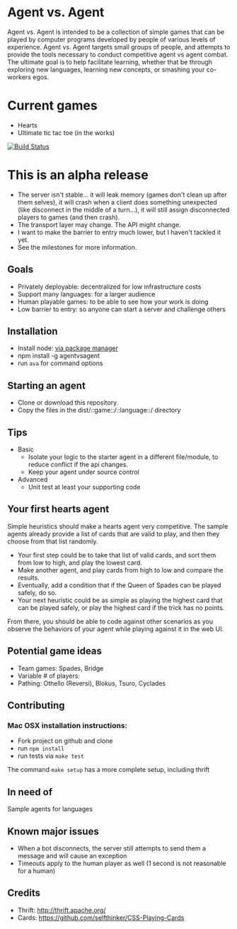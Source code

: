 # Agent vs. Agent

Agent vs. Agent is intended to be a collection of simple games that can be played by computer programs developed by people of various levels of experience. Agent vs. Agent targets small groups of people, and attempts to provide the tools necessary to conduct competitive agent vs agent combat. The ultimate goal is to help facilitate learning, whether that be through exploring new languages, learning new concepts, or smashing your co-workers egos.

# Current games

* Hearts
* Ultimate tic tac toe (in the works)

[![Build Status](https://travis-ci.org/phillc/agentvsagent.png)](https://travis-ci.org/phillc/agentvsagent)

# This is an alpha release

* The server isn't stable... it will leak memory (games don't clean up after them selves), it will crash when a client does something unexpected (like disconnect in the middle of a turn...), it will still assign disconnected players to games (and then crash).
* The transport layer may change. The API might change.
* I want to make the barrier to entry much lower, but I haven't tackled it yet.
* See the milestones for more information.

## Goals

* Privately deployable: decentralized for low infrastructure costs
* Support many languages: for a larger audience
* Human playable games: to be able to see how your work is doing
* Low barrier to entry: so anyone can start a server and challenge others

## Installation

* Install node: [via package manager](https://github.com/joyent/node/wiki/Installing-Node.js-via-package-manager)
* npm install -g agentvsagent
* run `ava` for command options

## Starting an agent

* Clone or download this repository.
* Copy the files in the dist/::game::/::language::/ directory

## Tips

* Basic
  * Isolate your logic to the starter agent in a different file/module, to reduce conflict if the api changes.
  * Keep your agent under source control
* Advanced
  * Unit test at least your supporting code

## Your first hearts agent

Simple heuristics should make a hearts agent very competitive. The sample agents already provide a list of cards that are valid to play, and then they choose from that list randomly.

* Your first step could be to take that list of valid cards, and sort them from low to high, and play the lowest card.
* Make another agent, and play cards from high to low and compare the results.
* Eventually, add a condition that if the Queen of Spades can be played safely, do so.
* Your next heuristic could be as simple as playing the highest card that can be played safely, or play the highest card if the trick has no points.

From there, you should be able to code against other scenarios as you observe the behaviors of your agent while playing against it in the web UI.

## Potential game ideas

* Team games: Spades, Bridge
* Variable # of players:
* Pathing: Othello (Reversi), Blokus, Tsuro, Cyclades

## Contributing

### Mac OSX installation instructions:

* Fork project on github and clone
* run `npm install`
* run tests via `make test`

The command `make setup` has a more complete setup, including thrift

## In need of

Sample agents for languages

## Known major issues

* When a bot disconnects, the server still attempts to send them a message and will cause an exception
* Timeouts apply to the human player as well (1 second is not reasonable for a human)

## Credits

* Thrift: http://thrift.apache.org/
* Cards: https://github.com/selfthinker/CSS-Playing-Cards
